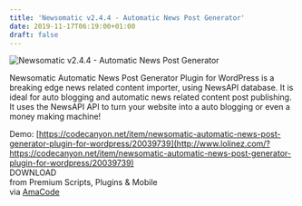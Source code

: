 ```yaml
---
title: 'Newsomatic v2.4.4 - Automatic News Post Generator'
date: 2019-11-17T06:19:00+01:00
draft: false
---
```


![Newsomatic v2.4.4 - Automatic News Post Generator](http://www.codelist.cc/uploads/posts/2019-04/1555157764_newsomatic-v2.3.8-automatic-news-post-generator.jpg "Newsomatic v2.4.4 - Automatic News Post Generator")  
  
Newsomatic Automatic News Post Generator Plugin for WordPress is a breaking edge news related content importer, using NewsAPI database. It is ideal for auto blogging and automatic news related content post publishing. It uses the NewsAPI API to turn your website into a auto blogging or even a money making machine!  
  
Demo: [https://codecanyon.net/item/newsomatic-automatic-news-post-generator-plugin-for-wordpress/20039739](http://www.lolinez.com/?https://codecanyon.net/item/newsomatic-automatic-news-post-generator-plugin-for-wordpress/20039739)  
DOWNLOAD  
from Premium Scripts, Plugins & Mobile  
via [AmaCode](https://amazcode.ooo)